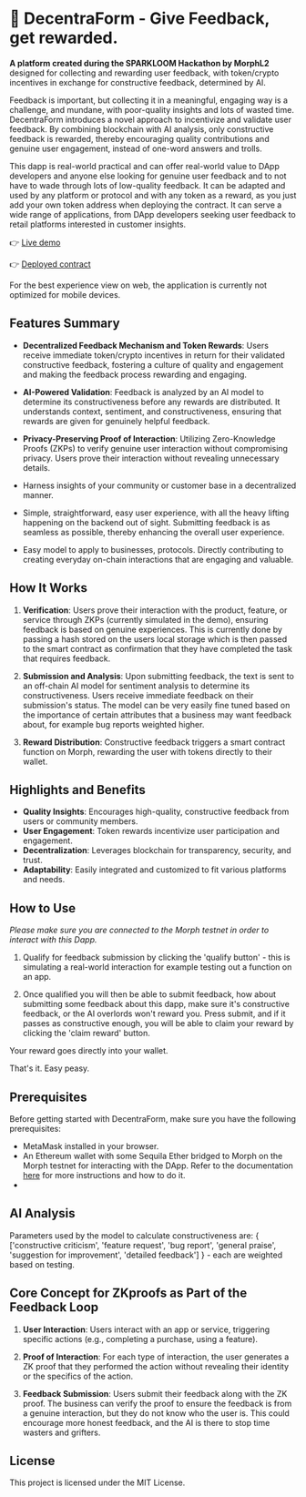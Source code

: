 # 🤖 DecentraForm - Give Feedback, get rewarded. 

**A platform created during the SPARKLOOM Hackathon by MorphL2** designed for collecting and rewarding user feedback, with token/crypto incentives in exchange for constructive feedback, determined by AI.

Feedback is important, but collecting it in a meaningful, engaging way is a challenge, and mundane, with poor-quality insights and lots of wasted time. DecentraForm introduces a novel approach to incentivize and validate user feedback. By combining blockchain with AI analysis, only constructive feedback is rewarded, thereby encouraging quality contributions and genuine user engagement, instead of one-word answers and trolls.

This dapp is real-world practical and can offer real-world value to DApp developers and anyone else looking for genuine user feedback and to not have to wade through lots of low-quality feedback. It can be adapted and used by any platform or protocol and with any token as a reward, as you just add your own token address when deploying the contract. It can serve a wide range of applications, from DApp developers seeking user feedback to retail platforms interested in customer insights. 

👉 [Live demo](https://ai-feedback-rewards.vercel.app/)

👉 [Deployed contract](https://explorer-testnet.morphl2.io/address/0x2e070C5256AdfD50776461A068e615E5F003c0B5?tab=contract)


For the best experience view on web, the application is currently not optimized for mobile devices.

## Features Summary

- **Decentralized Feedback Mechanism and Token Rewards**: Users receive immediate token/crypto incentives in return for their validated constructive feedback, fostering a culture of quality and engagement and making the feedback process rewarding and engaging.

- **AI-Powered Validation**: Feedback is analyzed by an AI model to determine its constructiveness before any rewards are distributed. It understands context, sentiment, and constructiveness, ensuring that rewards are given for genuinely helpful feedback.

- **Privacy-Preserving Proof of Interaction**: Utilizing Zero-Knowledge Proofs (ZKPs) to verify genuine user interaction without compromising privacy. Users prove their interaction without revealing unnecessary details.

- Harness insights of your community or customer base in a decentralized manner.
- Simple, straightforward, easy user experience, with all the heavy lifting happening on the backend out of sight. Submitting feedback is as seamless as possible, thereby enhancing the overall user experience.
- Easy model to apply to businesses, protocols. Directly contributing to creating everyday on-chain interactions that are engaging and valuable.

## How It Works

1. **Verification**: Users prove their interaction with the product, feature, or service through ZKPs (currently simulated in the demo), ensuring feedback is based on genuine experiences.
This is currently done by passing a hash stored on the users local storage which is then passed to the smart contract as confirmation that they have completed the task that requires feedback. 

2. **Submission and Analysis**: Upon submitting feedback, the text is sent to an off-chain AI model for sentiment analysis to determine its constructiveness. Users receive immediate feedback on their submission's status. The model can be very easily fine tuned based on the importance of certain attributes that a business may want feedback about, for example bug reports weighted higher. 

3. **Reward Distribution**: Constructive feedback triggers a smart contract function on Morph, rewarding the user with tokens directly to their wallet.
   

## Highlights and Benefits

- **Quality Insights**: Encourages high-quality, constructive feedback from users or community members.
- **User Engagement**: Token rewards incentivize user participation and engagement.
- **Decentralization**: Leverages blockchain for transparency, security, and trust.
- **Adaptability**: Easily integrated and customized to fit various platforms and needs.

## How to Use

*Please make sure you are connected to the Morph testnet in order to interact with this Dapp.* 

1. Qualify for feedback submission by clicking the 'qualify button' - this is simulating a real-world interaction for example testing out a function on an app.

2. Once qualified you will then be able to submit feedback, how about submitting some feedback about this dapp, make sure it's constructive feedback, or the AI overlords won't reward you. Press submit, and if it passes as constructive enough, you will be able to claim your reward by clicking the 'claim reward' button.

Your reward goes directly into your wallet.

That's it. Easy peasy.

## Prerequisites

Before getting started with DecentraForm, make sure you have the following prerequisites:

- MetaMask installed in your browser.
- An Ethereum wallet with some Sequila Ether bridged to Morph on the Morph testnet for interacting with the DApp. Refer to the documentation [here]([https://www.mode.network/](https://bridge-testnet.morphl2.io/)) for more instructions and how to do it.
- 

## AI Analysis

Parameters used by the model to calculate constructiveness are: { ['constructive criticism', 'feature request', 'bug report', 'general praise', 'suggestion for improvement', 'detailed feedback'] } - each are weighted based on testing.


## Core Concept for ZKproofs as Part of the Feedback Loop

1. **User Interaction**: Users interact with an app or service, triggering specific actions (e.g., completing a purchase, using a feature).

2. **Proof of Interaction**: For each type of interaction, the user generates a ZK proof that they performed the action without revealing their identity or the specifics of the action.

3. **Feedback Submission**: Users submit their feedback along with the ZK proof. The business can verify the proof to ensure the feedback is from a genuine interaction, but they do not know who the user is. This could encourage more honest feedback, and the AI is there to stop time wasters and grifters.

## License

This project is licensed under the MIT License.
